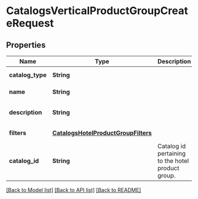# CatalogsVerticalProductGroupCreateRequest
## Properties

| Name | Type | Description | Notes |
|------------ | ------------- | ------------- | -------------|
| **catalog\_type** | **String** |  | [default to null] |
| **name** | **String** |  | [default to null] |
| **description** | **String** |  | [optional] [default to null] |
| **filters** | [**CatalogsHotelProductGroupFilters**](CatalogsHotelProductGroupFilters.md) |  | [default to null] |
| **catalog\_id** | **String** | Catalog id pertaining to the hotel product group. | [default to null] |

[[Back to Model list]](../README.md#documentation-for-models) [[Back to API list]](../README.md#documentation-for-api-endpoints) [[Back to README]](../README.md)

